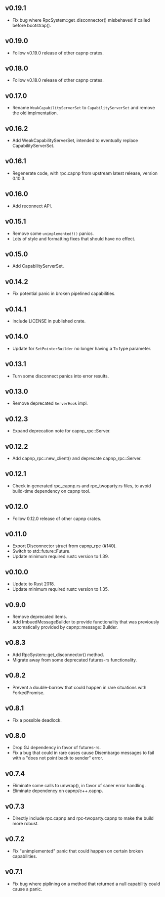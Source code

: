 ## v0.19.1
- Fix bug where RpcSystem::get_disconnector() misbehaved if called before bootstrap().

## v0.19.0
- Follow v0.19.0 release of other capnp crates.

## v0.18.0
- Follow v0.18.0 release of other capnp crates.

## v0.17.0
- Rename `WeakCapabilityServerSet` to `CapabilityServerSet` and remove the old implmentation.

## v0.16.2
- Add WeakCapabilityServerSet, intended to eventually replace CapabilityServerSet.

## v0.16.1
- Regenerate code, with rpc.capnp from upstream latest release, version 0.10.3.

## v0.16.0
- Add reconnect API.

## v0.15.1
- Remove some `unimplemented!()` panics.
- Lots of style and formatting fixes that should have no effect.

## v0.15.0
- Add CapabilityServerSet.

## v0.14.2
- Fix potential panic in broken pipelined capabilities.

## v0.14.1
- Include LICENSE in published crate.

## v0.14.0
- Update for `SetPointerBuilder` no longer having a `To` type parameter.

## v0.13.1
- Turn some disconnect panics into error results.

## v0.13.0
- Remove deprecated `ServerHook` impl.

## v0.12.3
- Expand deprecation note for capnp_rpc::Server.

## v0.12.2
- Add capnp_rpc::new_client() and deprecate capnp_rpc::Server.

## v0.12.1
- Check in generated rpc_capnp.rs and rpc_twoparty.rs files, to avoid build-time dependency on capnp tool.

## v0.12.0
- Follow 0.12.0 release of other capnp crates.

## v0.11.0
- Export Disconnector struct from capnp_rpc (#140).
- Switch to std::future::Future.
- Update minimum required rustc version to 1.39.

## v0.10.0
- Update to Rust 2018.
- Update minimum required rustc version to 1.35.

## v0.9.0
- Remove deprecated items.
- Add ImbuedMessageBuilder to provide functionality that was previously automatically provided
  by capnp::message::Builder.

## v0.8.3
- Add RpcSystem::get_disconnector() method.
- Migrate away from some deprecated futures-rs functionality.

## v0.8.2
- Prevent a double-borrow that could happen in rare situations with ForkedPromise.

## v0.8.1
- Fix a possible deadlock.

## v0.8.0
- Drop GJ dependency in favor of futures-rs.
- Fix a bug that could in rare cases cause Disembargo messages to fail with a
  "does not point back to sender" error.

## v0.7.4
- Eliminate some calls to unwrap(), in favor of saner error handling.
- Eliminate dependency on capnp/c++.capnp.

## v0.7.3
- Directly include rpc.capnp and rpc-twoparty.capnp to make the build more robust.

## v0.7.2
- Fix "unimplemented" panic that could happen on certain broken capabilities.

## v0.7.1
- Fix bug where piplining on a method that returned a null capability could cause a panic.
